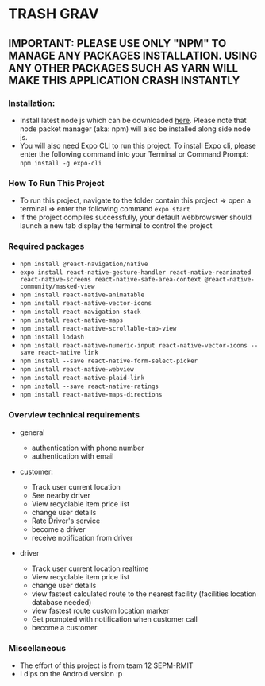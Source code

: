 # TRASH GRAV

## IMPORTANT: PLEASE USE ONLY "NPM" TO MANAGE ANY PACKAGES INSTALLATION. USING ANY OTHER PACKAGES SUCH AS YARN WILL MAKE THIS APPLICATION CRASH INSTANTLY


### Installation:

- Install latest node js which can be downloaded [here](https://nodejs.org/en/download/). Please note that node packet manager (aka: npm) will also be installed along side node js.
- You will also need Expo CLI to run this project. To install Expo cli, please enter the following command into your Terminal or Command Prompt:
`npm install -g expo-cli`


### How To Run This Project
- To run this project, navigate to the folder contain this project => open a terminal => enter the following command `expo start`
- If the project compiles successfully, your default webbrowswer should launch a new tab display the terminal to control the project

### Required packages
- `npm install @react-navigation/native`
- `expo install react-native-gesture-handler react-native-reanimated react-native-screens react-native-safe-area-context @react-native-community/masked-view`
- `npm install react-native-animatable`
- `npm install react-native-vector-icons`
- `npm install react-navigation-stack`
- `npm install react-native-maps`
- `npm install react-native-scrollable-tab-view`
- `npm install lodash`
- `npm install react-native-numeric-input react-native-vector-icons --save react-native link`
- `npm install --save react-native-form-select-picker`
- `npm install react-native-webview`
- `npm install react-native-plaid-link`
- `npm install --save react-native-ratings`
- `npm install react-native-maps-directions`


### Overview technical requirements

- general
	+ authentication with phone number
	+ authentication with email

- customer:
	+ Track user current location
	+ See nearby driver
	+ View recyclable item price list
	+ change user details
	+ Rate Driver's service
	+ become a driver
	+ receive notification from driver

- driver
	+ Track user current location realtime
	+ View recyclable item price list
	+ change user details
	+ view fastest calculated route to the nearest facility (facilities location database needed)
	+ view fastest route custom location marker
	+ Get prompted with notification when customer call
	+ become a customer


### Miscellaneous
- The effort of this project is from team 12 SEPM-RMIT
- I dips on the Android version :p
